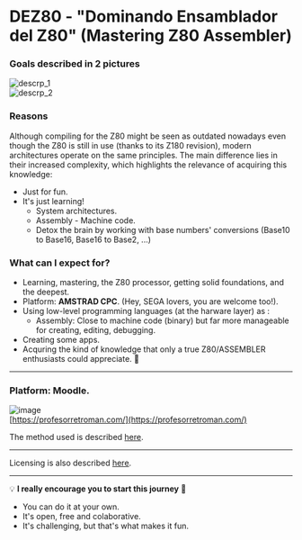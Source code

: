 # DEZ80 - "Dominando Ensamblador del Z80" (Mastering Z80 Assembler)

### Goals described in 2 pictures
![descrp_1](https://github.com/user-attachments/assets/04df7fe7-da4b-4a2d-9481-b0e35a449fb2)  
![descrp_2](https://github.com/user-attachments/assets/9bc26e89-434b-4241-9fff-1c645f2aa376)  

### Reasons
Although compiling for the Z80 might be seen as outdated nowadays even though the Z80 is still in use (thanks to its Z180 revision), modern architectures operate on the same principles. The main difference lies in their increased complexity, which highlights the relevance of acquiring this knowledge:

* Just for fun.
* It's just learning!
  - System architectures.
  - Assembly - Machine code.
  - Detox the brain by working with base numbers' conversions (Base10 to Base16, Base16 to Base2, ...)
 

### What can I expect for?

* Learning, mastering, the Z80 processor, getting solid foundations, and the deepest.  
* Platform: **AMSTRAD CPC**. (Hey, SEGA lovers, you are welcome too!). 
* Using low-level programming languages (at the harware layer) as :   
  * Assembly: Close to machine code (binary) but far more manageable for creating, editing, debugging.
* Creating some apps.  
* Acquring the kind of knowledge that only a true Z80/ASSEMBLER enthusiasts could appreciate. 🤪 

***

### Platform:  Moodle.
![image](https://github.com/user-attachments/assets/1b473457-506d-4f15-8a7b-6b7beee17cf6)  
[https://profesorretroman.com/](https://profesorretroman.com/)  

The method used is described [here](https://github.com/alexandrglm/elearning_tools/blob/3d4ba4908de716be88ab821fd9d666810ef3815a/z80asmmooc/contents/Course/MODULE_0%3AIntroduction/T00_Introduction_to_Z80_Assembly.md).  

***

Licensing is also described [here]([perma](https://github.com/alexandrglm/elearning_tools/blob/3d4ba4908de716be88ab821fd9d666810ef3815a/z80asmmooc/LICENSE)).  

***

💡 **I really encourage you to start this journey** 🌟  
  * You can do it at your own.
  * It's open, free and colaborative.
  * It's challenging, but that's what makes it fun.




